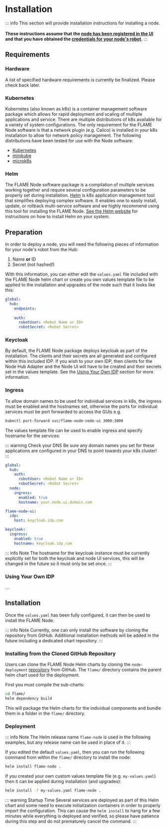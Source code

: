 # Installation

::: info
This section will provide installation instructions for installing a node.<br><br>**These instructions assume that the
[node has been registered in the UI](./node-registration#creating-a-node-in-the-hub) and that you have obtained the 
[credentials for your node's robot](./node-registration#credentials-for-deployment).**
:::

## Requirements

### Hardware
A list of specified hardware requirements is currently be finalized. Please check back later.

### Kubernetes
Kubernetes (also known as k8s) is a container management software package which allows for rapid deployment and
scaling of multiple applications and service. There are multiple distributions of k8s available for a variety of
system configurations. The only requirement for the FLAME Node software is that a network plugin (e.g. Calico)
is installed in your k8s installation to allow for network policy management. The following distributions have been
tested for use with the Node software:

* [Kubernetes](https://kubernetes.io/docs/setup/)
* [minikube](https://minikube.sigs.k8s.io/docs/start/?arch=%2Fwindows%2Fx86-64%2Fstable%2F.exe+download)
* [microk8s](https://microk8s.io/docs/getting-started)


### Helm
The FLAME Node software package is a compilation of multiple services working together and require several
configuration parameters to be properly set during installation. [Helm](https://helm.sh/) is k8s application
management tool that simplifies deploying complex software. It enables one to easily install, update, or rollback
multi-service software and we highly recommend using this tool for installing the FLAME Node.
[See the Helm website](https://helm.sh/docs/intro/install/) for instructions on how to install Helm on your system.


## Preparation

In order to deploy a node, you will need the following pieces of information for your node's robot from the Hub:

1. Name **or** ID
2. Secret (not hashed!)

With this information, you can either edit the `values.yaml` file included with the FLAME Node helm chart or create
you own values template file to be applied to the installation and upgrades of the node such that it looks like this:

```yaml
global:
  hub:
    endpoints:
      ...
    auth:
      robotUser: <Robot Name or ID>
      robotSecret: <Robot Secret>
```

### Keycloak
By default, the FLAME Node package deploys keycloak as part of the installation. The clients and their secrets are
all generated and configured within this included IDP. If you wish to your own IDP, then clients for the Node Hub
Adapter and the Node UI will have to be created and their secrets set in the values template. See the
[Using Your Own IDP](#using-your-own-idp) section for more information.

### Ingress
To allow domain names to be used for individual services in k8s, the ingress must be enabled and the hostnames set,
otherwise the ports for individual services must be port forwarded to access the GUIs e.g.

```bash
kubectl port-forward svc/flame-node-node-ui 3000:3000
```

The values template file can be used to enable ingress and specify hostname for the services:

::: warning Check your DNS
Be sure any domain names you set for these applications are configured in your DNS to point towards your k8s cluster!
:::

```yaml
global:
  hub:
    auth:
      robotUser: <Robot Name or ID>
      robotSecret: <Robot Secret>
  node:
    ingress:
      enabled: true
      hostname: your.node.ui.domain.com

flame-node-ui:
  idp:
    host: keycloak.idp.com

keycloak:
  ingress:
    enabled: true
    hostname: keycloak.idp.com
```

::: info Note
The hostname for the keycloak instance must be currently explicitly set for both the keycloak and node UI services,
this will be changed in the future so it must only be set once.
:::

### Using Your Own IDP
...

## Installation

Once the `values.yaml` has been fully configured, it can then be used to install the FLAME Node.

::: info Note
Currently, one can only install the software by cloning the repository from GitHub. Additional installation methods
will be added in the future including a dedicated chart repository.
:::

### Installing from the Cloned GitHub Repository
Users can clone the FLAME Node Helm charts by cloning the
`node-deployment` [repository](https://github.com/PrivateAIM/node-deployment) from GitHub. The `flame/` directory
contains the parent helm chart used for the deployment.

First you must compile the sub-charts:
```bash
cd flame/
helm dependency build
```

This will package the Helm charts for the individual components and bundle them in a folder in the `flame/` directory.

### Deployment

::: info Note
The Helm release name `flame-node` is used in the following examples, but any release name can be used in place of it.
:::

If you edited the default `values.yaml`, then you can run the following command from within the `flame/` directory to
install the node:

```bash
helm install flame-node .
```

If you created your own custom values template file (e.g. `my-values.yaml`) then it can be applied during
installation (and upgrades):

```bash
helm install -f my-values.yaml flame-node . 
```

::: warning Startup Time
Several services are deployed as part of this Helm chart and some need to execute initialization containers in order
to properly import the configuration. This can cause the `helm install` to hang for a few minutes while everything
is deployed and verified, so please have patience during this step and do not prematurely cancel the command.
:::

